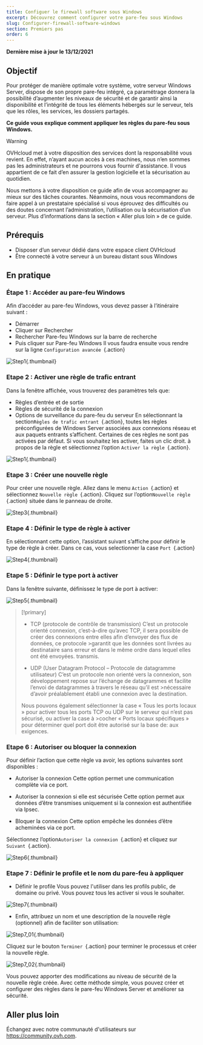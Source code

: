 ```yaml
---
title: Configuer le firewall software sous Windows
excerpt: Découvrez comment configurer votre pare-feu sous Windows
slug: Configurer-firewall-software-windows
section: Premiers pas
order: 6
---
```


**Dernière mise à jour le 13/12/2021**

## Objectif

Pour protéger de manière optimale votre système, votre serveur Windows Server, dispose de son propre pare-feu intégré, ça paramétrage donnera la possibilité d’augmenter les niveaux de sécurité et de garantir ainsi la disponibilité et l’intégrité de tous les éléments hébergés sur le serveur, tels que les rôles, les services, les dossiers partagés.

**Ce guide vous explique comment appliquer les règles du pare-feu sous Windows.**

> [!warning]
>
> OVHcloud met à votre disposition des services dont la responsabilité vous revient. En effet, n’ayant aucun accès à ces machines, nous n’en sommes pas les administrateurs et ne pourrons vous fournir d'assistance. Il vous appartient de ce fait d’en assurer la gestion logicielle et la sécurisation au quotidien.
>
> Nous mettons à votre disposition ce guide afin de vous accompagner au mieux sur des tâches courantes. Néanmoins, nous vous recommandons de faire appel à un prestataire spécialisé si vous éprouvez des difficultés ou des doutes concernant l’administration, l’utilisation ou la sécurisation d’un serveur. Plus d’informations dans la section « Aller plus loin » de ce guide.
>

## Prérequis

- Disposer d’un serveur dédié dans votre espace client OVHcloud
- Être connecté à votre serveur à un bureau distant sous Windows 


## En pratique

### Étape 1 :  Accéder au pare-feu Windows
Afin d’accéder au pare-feu Windows, vous devez passer à l’itinéraire suivant :

- Démarrer
- Cliquer sur Rechercher
- Rechercher Pare-feu Windows sur la barre de recherche
- Puis cliquer sur Pare-feu Windows
Il vous faudra ensuite vous rendre sur la ligne `Configuration avancée `{.action}

![Step1](images/step1.PNG){.thumbnail}

### Etape 2 : Activer une règle de trafic entrant
Dans la fenêtre affichée, vous trouverez des paramètres tels que:

- Règles d’entrée et de sortie
- Règles de sécurité de la connexion
- Options de surveillance du pare-feu du serveur
En sélectionnant la section`Règles de trafic entrant `{.action}, toutes les règles préconfigurées de Windows Server associées aux connexions réseau et aux paquets entrants s’affichent. Certaines de ces règles ne sont pas activées par défaut. Si vous souhaitez les activer, faites un clic droit. à propos de la règle et sélectionnez l’option `Activer la règle `{.action}.

![Step1](images/step2.PNG){.thumbnail}

### Etape 3 : Créer une nouvelle règle 
Pour créer une nouvelle règle.
Allez dans le menu `Action `{.action} et sélectionnez `Nouvelle règle `{.action}.
Cliquez sur l’option`Nouvelle règle `{.action} située dans le panneau de droite.

![Step3](images/step3.PNG){.thumbnail}

### Etape 4 : Définir le type de règle à activer

En sélectionnant cette option, l’assistant suivant s’affiche pour définir le type de règle à créer. Dans ce cas, vous selectionner la case `Port `{.action}

![Step4](images/step4.PNG){.thumbnail}

### Etape 5 : Définir le type port à activer
Dans la fenêtre suivante, définissez le type de port à activer:

![Step5](images/step5.PNG){.thumbnail}

> [!primary]
>
> - TCP (protocole de contrôle de transmission)
>C’est un protocole orienté connexion, c’est-à-dire qu’avec TCP, il sera possible de créer des connexions entre elles afin d’envoyer des flux de données, ce protocole >garantit que les données sont livrées au destinataire sans erreur et dans le même ordre dans lequel elles ont été envoyées. transmis.
>
>- UDP (User Datagram Protocol – Protocole de datagramme utilisateur)
>C’est un protocole non orienté vers la connexion, son développement repose sur l’échange de datagrammes et facilite l’envoi de datagrammes à travers le réseau qu’il est >nécessaire d’avoir préalablement établi une connexion avec la destination.
>
> Nous pouvons également sélectionner la case « Tous les ports locaux » pour activer tous les ports TCP ou UDP sur le serveur qui n’est pas sécurisé, ou activer la case à >cocher « Ports locaux spécifiques » pour déterminer quel port doit être autorisé sur la base de: aux exigences. 
>


### Etape 6 : Autoriser ou bloquer la connexion

Pour définir l’action que cette règle va avoir, les options suivantes sont disponibles :
- Autoriser la connexion
Cette option permet une communication complète via ce port.

- Autoriser la connexion si elle est sécurisée
Cette option permet aux données d’être transmises uniquement si la connexion est authentifiée via Ipsec.

- Bloquer la connexion
Cette option empêche les données d’être acheminées via ce port.

Sélectionnez l’option`Autoriser la connexion `{.action} et cliquez sur `Suivant `{.action}. 

![Step6](images/step6.PNG){.thumbnail}

### Etape 7 : Définir le profile et le nom du pare-feu à appliquer

- Définir le profile
Vous pouvez l'utiliser dans les profils public, de domaine ou privé.
Vous pouvez tous les activer si vous le souhaiter.

![Step7](images/step7.PNG){.thumbnail}

- Enfin, attribuez un nom et une description de la nouvelle règle (optionnel) afin de faciliter son utilisation:

![Step7_01](images/step7-01.PNG){.thumbnail}

Cliquez sur le bouton `Terminer `{.action} pour terminer le processus et créer la nouvelle règle.

![Step7_02](images/step7_02.PNG){.thumbnail}

Vous pouvez apporter des modifications au niveau de sécurité de la nouvelle règle créée. 
Avec cette méthode simple, vous pouvez créer et configurer des règles dans le pare-feu Windows Server et améliorer sa sécurité.


## Aller plus loin

Échangez avec notre communauté d'utilisateurs sur <https://community.ovh.com>.
